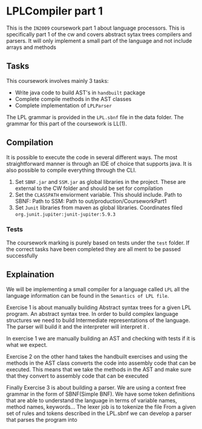# LPLCompiler part 1
This is the `IN2009` coursework part 1 about language processors. This is specifically part 1 of the cw and covers abstract sytax trees
compilers and parsers. 
It will only implement a small part of the language and not include arrays and methods
## Tasks
This coursework involves mainly 3 tasks:
- Write java code to build AST's in `handbuilt` package
- Complete compile methods in the AST classes
- Complete implementation of `LPLParser`

The LPL grammar is provided in the `LPL.sbnf` file in the data folder. The grammar for this part of the coursework is LL(1).

## Compilation
It is possible to execute the code in several different ways. The most straightforward
manner is through an IDE of choice that supports java. It is also possible to compile everything through the CLI.

1. Set `SBNF.jar` and `SSM.jar` as global libraries in the project. These are external to the CW folder and should be set for compilation
2. Set the `CLASSPATH` enviorment variable. This should include. Path to SBNF: Path to SSM: Path to out/production/CourseworkPart1
3. Set `Junit` libraries from maven as global libraries. Coordinates filed `org.junit.jupiter:junit-jupiter:5.9.3`

### Tests 
The coursework marking is purely based on tests under the `test` folder. If the correct tasks 
have been completed they are all ment to be passed successfully 

## Explaination 
We will be implementing a small compiler for a language called `LPL` all the language information 
can be found in the `Semantics of LPL file`.

Exercise 1 is about manually building Abstract syntax trees for a given LPL program. 
An abstract syntax tree. 
In order to build complex language structures we need to build Intermediate representations of the language. The parser will build it and the 
interpreter will interpret it . 

In exercise 1 we are manually building an AST and checking with tests if it is what we expect. 

Exercise 2 on the other hand takes the handbuilt exercises and using the methods in the AST class converts the code into 
assembly code that can be executed. This means that we take the methods in the AST and make sure that they convert to assembly 
code that can be executed 

Finally Exercise 3 is about building a parser. We are using a context free grammar in the form of SBNF(Simple BNF). 
We have some token definitions that are able to understand the language in terms of variable names, method names, keywords...
The lexer job is to tokenize the file 
From a given set of rules and tokens described in the LPL.sbnf we can develop a parser 
that parses the program into 
